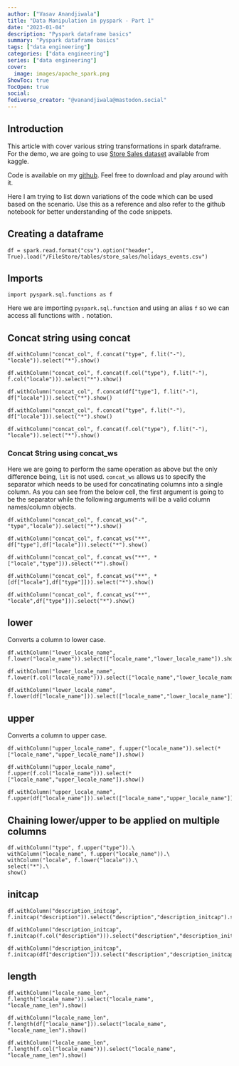 ```yaml
---
author: ["Vasav Anandjiwala"]
title: "Data Manipulation in pyspark - Part 1"
date: "2023-01-04"
description: "Pyspark dataframe basics"
summary: "Pyspark dataframe basics"
tags: ["data engineering"]
categories: ["data engineering"]
series: ["data engineering"]
cover:
  image: images/apache_spark.png
ShowToc: true
TocOpen: true
social:
fediverse_creator: "@vanandjiwala@mastodon.social"
---
```


## Introduction

This article with cover various string transformations in spark dataframe. For the demo, we are going to use [Store Sales dataset](https://www.kaggle.com/competitions/store-sales-time-series-forecasting/data) available from kaggle.

Code is available on my [github](https://github.com/vanandjiwala/pyspark-examples/blob/main/select-example-pyspark.ipynb). Feel free to download and play around with it.

Here I am trying to list down variations of the code which can be used based on the scenario. Use this as a reference and also refer to the github notebook for better understanding of the code snippets.

## Creating a dataframe

```
df = spark.read.format("csv").option("header", True).load("/FileStore/tables/store_sales/holidays_events.csv")
```

## Imports

```
import pyspark.sql.functions as f
```

Here we are importing `pyspark.sql.function` and using an alias `f` so we can access all functions with `.` notation.

## Concat string using concat

```
df.withColumn("concat_col", f.concat("type", f.lit("-"), "locale")).select("*").show()

df.withColumn("concat_col", f.concat(f.col("type"), f.lit("-"), f.col("locale"))).select("*").show()

df.withColumn("concat_col", f.concat(df["type"], f.lit("-"), df["locale"])).select("*").show()

df.withColumn("concat_col", f.concat("type", f.lit("-"), df["locale"])).select("*").show()

df.withColumn("concat_col", f.concat(f.col("type"), f.lit("-"), "locale")).select("*").show()
```

### Concat String using concat_ws

Here we are going to perform the same operation as above but the only difference being, `lit` is not used. `concat_ws` allows us to specify the separator which needs to be used for concatinating columns into a single column. As you can see from the below cell, the first argument is going to be the separator while the following arguments will be a valid column names/column objects.

```
df.withColumn("concat_col", f.concat_ws("-", "type","locale")).select("*").show()

df.withColumn("concat_col", f.concat_ws("**", df["type"],df["locale"])).select("*").show()

df.withColumn("concat_col", f.concat_ws("**", *["locale","type"])).select("*").show()

df.withColumn("concat_col", f.concat_ws("**", *[df["locale"],df["type"]])).select("*").show()

df.withColumn("concat_col", f.concat_ws("**", "locale",df["type"])).select("*").show()
```

## lower

Converts a column to lower case.

```
df.withColumn("lower_locale_name", f.lower("locale_name")).select(["locale_name","lower_locale_name"]).show()

df.withColumn("lower_locale_name", f.lower(f.col("locale_name"))).select(["locale_name","lower_locale_name"]).show()

df.withColumn("lower_locale_name", f.lower(df["locale_name"])).select(["locale_name","lower_locale_name"]).show()
```

## upper

Converts a column to upper case.

```
df.withColumn("upper_locale_name", f.upper("locale_name")).select(*["locale_name","upper_locale_name"]).show()

df.withColumn("upper_locale_name", f.upper(f.col("locale_name"))).select(*["locale_name","upper_locale_name"]).show()

df.withColumn("upper_locale_name", f.upper(df["locale_name"])).select(["locale_name","upper_locale_name"]).show()
```

## Chaining lower/upper to be applied on multiple columns

```
df.withColumn("type", f.upper("type")).\
withColumn("locale_name", f.upper("locale_name")).\
withColumn("locale", f.lower("locale")).\
select("*").\
show()
```

## initcap

```
df.withColumn("description_initcap", f.initcap("description")).select("description","description_initcap").show()

df.withColumn("description_initcap", f.initcap(f.col("description"))).select("description","description_initcap").show()

df.withColumn("description_initcap", f.initcap(df["description"])).select("description","description_initcap").show()
```

## length

```
df.withColumn("locale_name_len", f.length("locale_name")).select("locale_name", "locale_name_len").show()

df.withColumn("locale_name_len", f.length(df["locale_name"])).select("locale_name", "locale_name_len").show()

df.withColumn("locale_name_len", f.length(f.col("locale_name"))).select("locale_name", "locale_name_len").show()
```
